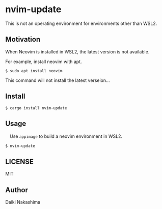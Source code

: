# nvim-update

This is not an operating environment for environments other than WSL2.

## Motivation

When Neovim is installed in WSL2, the latest version is not available.

For example, install neovim with apt.

```shell
$ sudo apt install neovim
```

This command will not install the latest verseion...

## Install

```shell
$ cargo install nvim-update
```

## Usage

　Use `appimage` to build a neovim environment in WSL2.

```shell
$ nvim-update
```

## LICENSE

MIT

## Author

Daiki Nakashima

